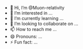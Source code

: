 - 👋 Hi, I’m @Muon-relativity
- 👀 I’m interested in ...
- 🌱 I’m currently learning ...
- 💞️ I’m looking to collaborate on ...
- 📫 How to reach me ...
- 😄 Pronouns: ...
- ⚡ Fun fact: ...

<!---
Muon-relativity/Muon-relativity is a ✨ special ✨ repository because its `README.md` (this file) appears on your GitHub profile.
You can click the Preview link to take a look at your changes.
--->

